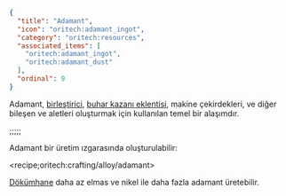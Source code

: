 ```json
{
  "title": "Adamant",
  "icon": "oritech:adamant_ingot",
  "category": "oritech:resources",
  "associated_items": [
    "oritech:adamant_ingot",
    "oritech:adamant_dust"
  ],
  "ordinal": 9
}
```

Adamant, [birleştirici](^oritech:processing/assembler), [buhar kazanı eklentisi](^oritech:logistics/steam), makine çekirdekleri, ve diğer bileşen ve aletleri oluşturmak için kullanılan temel bir alaşımdır.

;;;;;

Adamant bir üretim ızgarasında oluşturulabilir:

<recipe;oritech:crafting/alloy/adamant>

[Dökümhane](^oritech:processing/foundry) daha az elmas ve nikel ile daha fazla adamant üretebilir.
